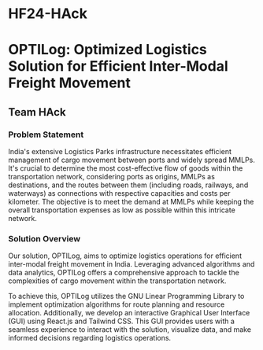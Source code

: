 # HF24-HAck

# OPTILog: Optimized Logistics Solution for Efficient Inter-Modal Freight Movement

## Team HAck

### Problem Statement

India's extensive Logistics Parks infrastructure necessitates efficient management of cargo movement between ports and widely spread MMLPs. It's crucial to determine the most cost-effective flow of goods within the transportation network, considering ports as origins, MMLPs as destinations, and the routes between them (including roads, railways, and waterways) as connections with respective capacities and costs per kilometer. The objective is to meet the demand at MMLPs while keeping the overall transportation expenses as low as possible within this intricate network.

### Solution Overview

Our solution, OPTILog, aims to optimize logistics operations for efficient inter-modal freight movement in India. Leveraging advanced algorithms and data analytics, OPTILog offers a comprehensive approach to tackle the complexities of cargo movement within the transportation network. 

To achieve this, OPTILog utilizes the GNU Linear Programming Library to implement optimization algorithms for route planning and resource allocation. Additionally, we develop an interactive Graphical User Interface (GUI) using React.js and Tailwind CSS. This GUI provides users with a seamless experience to interact with the solution, visualize data, and make informed decisions regarding logistics operations.


